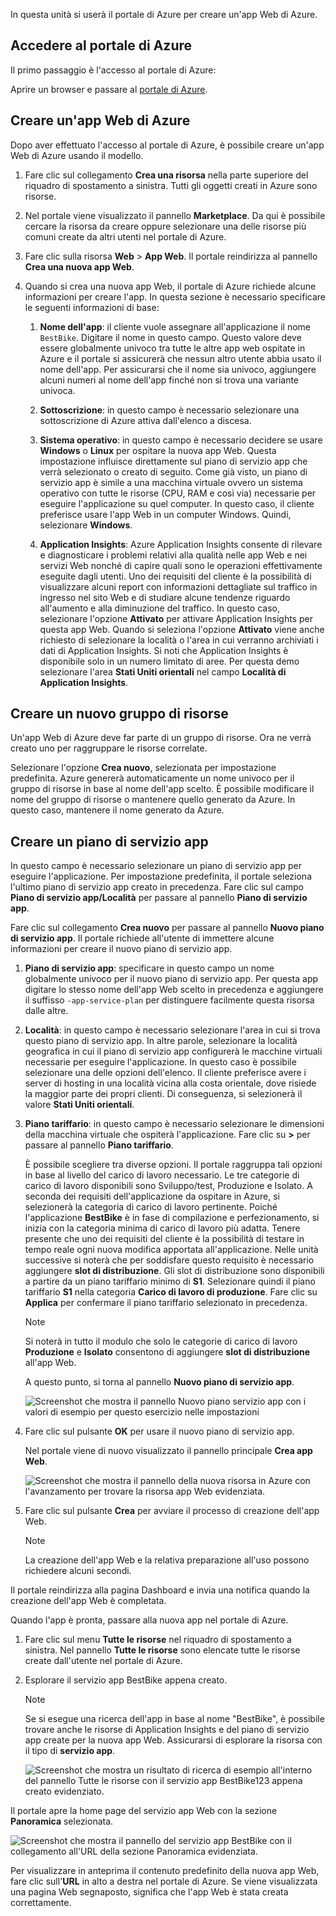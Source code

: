 In questa unità si userà il portale di Azure per creare un'app Web di Azure.

## <a name="sign-in-to-the-azure-portal"></a>Accedere al portale di Azure

Il primo passaggio è l'accesso al portale di Azure:

Aprire un browser e passare al [portale di Azure](https://portal.azure.com/?azure-portal=true).

## <a name="create-an-azure-web-app"></a>Creare un'app Web di Azure

Dopo aver effettuato l'accesso al portale di Azure, è possibile creare un'app Web di Azure usando il modello.

1. Fare clic sul collegamento **Crea una risorsa** nella parte superiore del riquadro di spostamento a sinistra. Tutti gli oggetti creati in Azure sono risorse.

1. Nel portale viene visualizzato il pannello **Marketplace**. Da qui è possibile cercare la risorsa da creare oppure selezionare una delle risorse più comuni create da altri utenti nel portale di Azure.

1. Fare clic sulla risorsa **Web** > **App Web**. Il portale reindirizza al pannello **Crea una nuova app Web**.

1. Quando si crea una nuova app Web, il portale di Azure richiede alcune informazioni per creare l'app. In questa sezione è necessario specificare le seguenti informazioni di base:

    1. **Nome dell'app**: il cliente vuole assegnare all'applicazione il nome `BestBike`. Digitare il nome in questo campo. Questo valore deve essere globalmente univoco tra tutte le altre app web ospitate in Azure e il portale si assicurerà che nessun altro utente abbia usato il nome dell'app. Per assicurarsi che il nome sia univoco, aggiungere alcuni numeri al nome dell'app finché non si trova una variante univoca.

    2. **Sottoscrizione**: in questo campo è necessario selezionare una sottoscrizione di Azure attiva dall'elenco a discesa.

    3. **Sistema operativo**: in questo campo è necessario decidere se usare **Windows** o **Linux** per ospitare la nuova app Web. Questa impostazione influisce direttamente sul piano di servizio app che verrà selezionato o creato di seguito. Come già visto, un piano di servizio app è simile a una macchina virtuale ovvero un sistema operativo con tutte le risorse (CPU, RAM e così via) necessarie per eseguire l'applicazione su quel computer. In questo caso, il cliente preferisce usare l'app Web in un computer Windows. Quindi, selezionare **Windows**.

    4. **Application Insights**: Azure Application Insights consente di rilevare e diagnosticare i problemi relativi alla qualità nelle app Web e nei servizi Web nonché di capire quali sono le operazioni effettivamente eseguite dagli utenti. Uno dei requisiti del cliente è la possibilità di visualizzare alcuni report con informazioni dettagliate sul traffico in ingresso nel sito Web e di studiare alcune tendenze riguardo all'aumento e alla diminuzione del traffico. In questo caso, selezionare l'opzione **Attivato** per attivare Application Insights per questa app Web. Quando si seleziona l'opzione **Attivato** viene anche richiesto di selezionare la località o l'area in cui verranno archiviati i dati di Application Insights. Si noti che Application Insights è disponibile solo in un numero limitato di aree. Per questa demo selezionare l'area **Stati Uniti orientali** nel campo **Località di Application Insights**.

## <a name="create-a-new-resource-group"></a>Creare un nuovo gruppo di risorse

Un'app Web di Azure deve far parte di un gruppo di risorse. Ora ne verrà creato uno per raggruppare le risorse correlate.

Selezionare l'opzione **Crea nuovo**, selezionata per impostazione predefinita. Azure genererà automaticamente un nome univoco per il gruppo di risorse in base al nome dell'app scelto. È possibile modificare il nome del gruppo di risorse o mantenere quello generato da Azure. In questo caso, mantenere il nome generato da Azure.

## <a name="create-an-app-service-plan"></a>Creare un piano di servizio app

In questo campo è necessario selezionare un piano di servizio app per eseguire l'applicazione. Per impostazione predefinita, il portale seleziona l'ultimo piano di servizio app creato in precedenza. Fare clic sul campo **Piano di servizio app/Località** per passare al pannello **Piano di servizio app**.

Fare clic sul collegamento **Crea nuovo** per passare al pannello **Nuovo piano di servizio app**. Il portale richiede all'utente di immettere alcune informazioni per creare il nuovo piano di servizio app.

1. **Piano di servizio app**: specificare in questo campo un nome globalmente univoco per il nuovo piano di servizio app. Per questa app digitare lo stesso nome dell'app Web scelto in precedenza e aggiungere il suffisso `-app-service-plan` per distinguere facilmente questa risorsa dalle altre.

2. **Località**: in questo campo è necessario selezionare l'area in cui si trova questo piano di servizio app. In altre parole, selezionare la località geografica in cui il piano di servizio app configurerà le macchine virtuali necessarie per eseguire l'applicazione. In questo caso è possibile selezionare una delle opzioni dell'elenco. Il cliente preferisce avere i server di hosting in una località vicina alla costa orientale, dove risiede la maggior parte dei propri clienti. Di conseguenza, si selezionerà il valore **Stati Uniti orientali**.

3. **Piano tariffario**: in questo campo è necessario selezionare le dimensioni della macchina virtuale che ospiterà l'applicazione. Fare clic su **>** per passare al pannello **Piano tariffario**.

    È possibile scegliere tra diverse opzioni. Il portale raggruppa tali opzioni in base al livello del carico di lavoro necessario. Le tre categorie di carico di lavoro disponibili sono Sviluppo/test, Produzione e Isolato. A seconda dei requisiti dell'applicazione da ospitare in Azure, si selezionerà la categoria di carico di lavoro pertinente. Poiché l'applicazione **BestBike** è in fase di compilazione e perfezionamento, si inizia con la categoria minima di carico di lavoro più adatta. Tenere presente che uno dei requisiti del cliente è la possibilità di testare in tempo reale ogni nuova modifica apportata all'applicazione. Nelle unità successive si noterà che per soddisfare questo requisito è necessario aggiungere **slot di distribuzione**. Gli slot di distribuzione sono disponibili a partire da un piano tariffario minimo di **S1**. Selezionare quindi il piano tariffario **S1** nella categoria **Carico di lavoro di produzione**. Fare clic su **Applica** per confermare il piano tariffario selezionato in precedenza.

    > [!NOTE]
    > Si noterà in tutto il modulo che solo le categorie di carico di lavoro **Produzione** e **Isolato** consentono di aggiungere **slot di distribuzione** all'app Web.

    A questo punto, si torna al pannello **Nuovo piano di servizio app**.

    ![Screenshot che mostra il pannello Nuovo piano servizio app con i valori di esempio per questo esercizio nelle impostazioni](../media/3-new-app-service-plan.PNG)

4. Fare clic sul pulsante **OK** per usare il nuovo piano di servizio app.

    Nel portale viene di nuovo visualizzato il pannello principale **Crea app Web**.

    ![Screenshot che mostra il pannello della nuova risorsa in Azure con l'avanzamento per trovare la risorsa app Web evidenziata.](../media/3-new-web-app.png)

5. Fare clic sul pulsante **Crea** per avviare il processo di creazione dell'app Web.

    > [!NOTE]
    > La creazione dell'app Web e la relativa preparazione all'uso possono richiedere alcuni secondi.

Il portale reindirizza alla pagina Dashboard e invia una notifica quando la creazione dell'app Web è completata.

Quando l'app è pronta, passare alla nuova app nel portale di Azure.

1. Fare clic sul menu **Tutte le risorse** nel riquadro di spostamento a sinistra. Nel pannello **Tutte le risorse** sono elencate tutte le risorse create dall'utente nel portale di Azure.

2. Esplorare il servizio app BestBike appena creato.

    > [!NOTE]
    > Se si esegue una ricerca dell'app in base al nome "BestBike", è possibile trovare anche le risorse di Application Insights e del piano di servizio app create per la nuova app Web. Assicurarsi di esplorare la risorsa con il tipo di **servizio app**.

    ![Screenshot che mostra un risultato di ricerca di esempio all'interno del pannello Tutte le risorse con il servizio app BestBike123 appena creato evidenziato.](../media/3-web-app.PNG)

Il portale apre la home page del servizio app Web con la sezione **Panoramica** selezionata.

![Screenshot che mostra il pannello del servizio app BestBike con il collegamento all'URL della sezione Panoramica evidenziata.](../media/3-web-app-home.PNG)

Per visualizzare in anteprima il contenuto predefinito della nuova app Web, fare clic sull'**URL** in alto a destra nel portale di Azure. Se viene visualizzata una pagina Web segnaposto, significa che l'app Web è stata creata correttamente.
